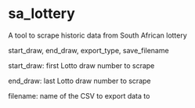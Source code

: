 # sa_lottery
A tool to scrape historic data from South African lottery

start_draw, end_draw, export_type, save_filename

start_draw:
  first Lotto draw number to scrape
  
end_draw:
  last Lotto draw number to scrape
  
filename:
  name of the CSV to export data to
